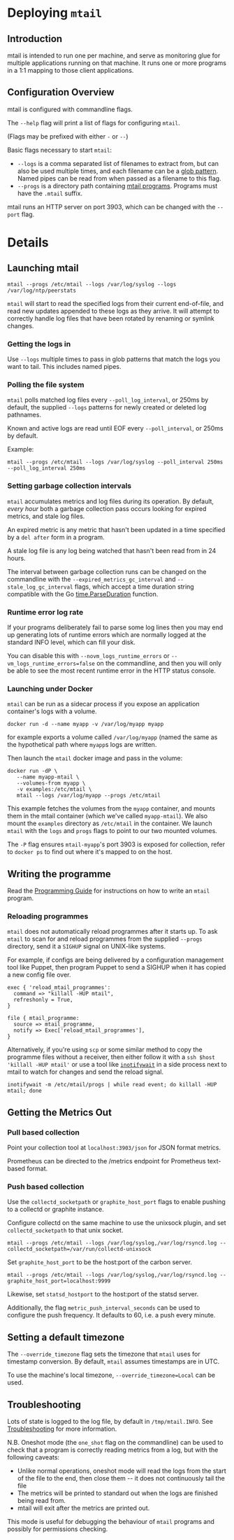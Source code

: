 # Deploying `mtail`

## Introduction

mtail is intended to run one per machine, and serve as monitoring glue for multiple applications running on that machine.  It runs one or more programs in a 1:1 mapping to those client applications.

## Configuration Overview

mtail is configured with commandline flags.

The `--help` flag will print a list of flags for configuring `mtail`.

(Flags may be prefixed with either `-` or `--`)

Basic flags necessary to start `mtail`:

  * `--logs` is a comma separated list of filenames to extract from, but can also be used multiple times, and each filename can be a [glob pattern](http://godoc.org/path/filepath#Match).  Named pipes can be read from when passed as a filename to this flag.
  * `--progs` is a directory path containing [mtail programs](Language.md). Programs must have the `.mtail` suffix.

mtail runs an HTTP server on port 3903, which can be changed with the `--port` flag.

# Details

## Launching mtail

```
mtail --progs /etc/mtail --logs /var/log/syslog --logs /var/log/ntp/peerstats
```

`mtail` will start to read the specified logs from their current end-of-file,
and read new updates appended to these logs as they arrive.  It will attempt to
correctly handle log files that have been rotated by renaming or symlink
changes.

### Getting the logs in

Use `--logs` multiple times to pass in glob patterns that match the logs you
want to tail.  This includes named pipes.

### Polling the file system

`mtail` polls matched log files every `--poll_log_interval`, or 250ms by default, the supplied `--logs` patterns for newly created or deleted log pathnames.

Known and active logs are read until EOF every `--poll_interval`, or 250ms by default.

Example:
```
mtail --progs /etc/mtail --logs /var/log/syslog --poll_interval 250ms --poll_log_interval 250ms
```


### Setting garbage collection intervals

`mtail` accumulates metrics and log files during its operation.  By default, *every hour* both a garbage collection pass occurs looking for expired metrics, and stale log files.

An expired metric is any metric that hasn't been updated in a time specified by a `del after` form in a program.

A stale log file is any log being watched that hasn't been read from in 24 hours.

The interval between garbage collection runs can be changed on the commandline with the `--expired_metrics_gc_interval` and `--stale_log_gc_interval` flags, which accept a time duration string compatible with the Go [time.ParseDuration](https://golang.org/pkg/time/#ParseDuration) function.


### Runtime error log rate

If your programs deliberately fail to parse some log lines then you may end up generating lots of runtime errors which are normally logged at the standard INFO level, which can fill your disk.

You can disable this with `--novm_logs_runtime_errors` or `--vm_logs_runtime_errors=false` on the commandline, and then you will only be able to see the most recent runtime error in the HTTP status console.

### Launching under Docker

`mtail` can be run as a sidecar process if you expose an application container's logs with a volume.

`docker run -d --name myapp -v /var/log/myapp myapp`

for example exports a volume called `/var/log/myapp` (named the same as the
hypothetical path where `myapp`s logs are written.

Then launch the `mtail` docker image and pass in the volume:

    docker run -dP \
       --name myapp-mtail \
       --volumes-from myapp \
       -v examples:/etc/mtail \
       mtail --logs /var/log/myapp --progs /etc/mtail

This example fetches the volumes from the `myapp` container, and mounts them in
the mtail container (which we've called `myapp-mtail`).  We also mount the
`examples` directory as `/etc/mtail` in the container.  We launch `mtail` with
the `logs` and `progs` flags to point to our two mounted volumes.

The `-P` flag ensures `mtail-myapp`'s port 3903 is exposed for collection,
refer to `docker ps` to find out where it's mapped to on the host.

## Writing the programme

Read the [Programming Guide](Programming-Guide.md) for instructions on how to write an `mtail` program.

### Reloading programmes

`mtail` does not automatically reload programmes after it starts up.  To ask `mtail` to scan for and reload programmes from the supplied `--progs` directory, send it a `SIGHUP` signal on UNIX-like systems.

For example, if configs are being delivered by a configuration management tool like Puppet, then program Puppet to send a SIGHUP when it has copied a new config file over.

```puppet
exec { 'reload_mtail_programmes':
  command => "killall -HUP mtail",
  refreshonly = True,
}

file { mtail_programme:
  source => mtail_programme,
  notify => Exec['reload_mtail_programmes'],
}
```

Alternatively, if you're using `scp` or some similar method to copy the programme files without a receiver, then either follow it with a `ssh $host 'killall -HUP mtail'` or use a tool like [`inotifywait`](https://linux.die.net/man/1/inotifywait) in a side process next to mtail to watch for changes and send the reload signal.

```shell
inotifywait -m /etc/mtail/progs | while read event; do killall -HUP mtail; done
```

## Getting the Metrics Out

### Pull based collection

Point your collection tool at `localhost:3903/json` for JSON format metrics.

Prometheus can be directed to the /metrics endpoint for Prometheus text-based format.

### Push based collection

Use the `collectd_socketpath` or `graphite_host_port` flags to enable pushing to a collectd or graphite instance.

Configure collectd on the same machine to use the unixsock plugin, and set `collectd_socketpath` to that unix socket.

```
mtail --progs /etc/mtail --logs /var/log/syslog,/var/log/rsyncd.log --collectd_socketpath=/var/run/collectd-unixsock
```

Set `graphite_host_port` to be the host:port of the carbon server.

```
mtail --progs /etc/mtail --logs /var/log/syslog,/var/log/rsyncd.log --graphite_host_port=localhost:9999
```

Likewise, set `statsd_hostport` to the host:port of the statsd server.

Additionally, the flag `metric_push_interval_seconds` can be used to configure the push frequency.  It defaults to 60, i.e. a push every minute.

## Setting a default timezone

The `--override_timezone` flag sets the timezone that `mtail` uses for timestamp conversion.  By default, `mtail` assumes timestamps are in UTC.

To use the machine's local timezone, `--override_timezone=Local` can be used.

## Troubleshooting

Lots of state is logged to the log file, by default in `/tmp/mtail.INFO`.  See [Troubleshooting](Troubleshooting.md) for more information.

N.B. Oneshot mode (the `one_shot` flag on the commandline) can be used to check
that a program is correctly reading metrics from a log, but with the following
caveats:

* Unlike normal operations, oneshot mode will read the logs from the start of
  the file to the end, then close them -- it does not continuously tail the
  file
* The metrics will be printed to standard out when the logs are finished being
  read from.
* mtail will exit after the metrics are printed out.

This mode is useful for debugging the behaviour of `mtail` programs and
possibly for permissions checking.

